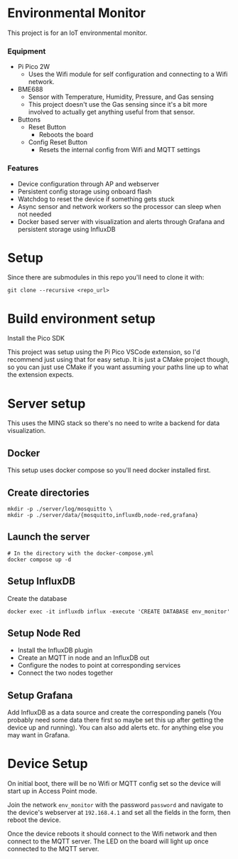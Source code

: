 # Environmental Monitor

This project is for an IoT environmental monitor. 

### Equipment

- Pi Pico 2W 
    - Uses the Wifi module for self configuration and connecting to a Wifi network.
- BME688
    - Sensor with Temperature, Humidity, Pressure, and Gas sensing
    - This project doesn't use the Gas sensing since it's a bit more involved to actually get anything useful from that sensor.
- Buttons
    - Reset Button
        - Reboots the board
    - Config Reset Button
        - Resets the internal config from Wifi and MQTT settings

### Features

- Device configuration through AP and webserver
- Persistent config storage using onboard flash
- Watchdog to reset the device if something gets stuck
- Async sensor and network workers so the processor can sleep when not needed
- Docker based server with visualization and alerts through Grafana and persistent storage using InfluxDB

# Setup

Since there are submodules in this repo you'll need to clone it with:

``` shell
git clone --recursive <repo_url>
```

# Build environment setup

Install the Pico SDK

This project was setup using the Pi Pico VSCode extension, so I'd recommend just using that for easy setup. It is just a CMake project though, so you can just use CMake if you want assuming your paths line up to what the extension expects.


# Server setup

This uses the MING stack so there's no need to write a backend for data visualization.

## Docker

This setup uses docker compose so you'll need docker installed first.

## Create directories
``` shell
mkdir -p ./server/log/mosquitto \
mkdir -p ./server/data/{mosquitto,influxdb,node-red,grafana}
```

## Launch the server
``` shell
# In the directory with the docker-compose.yml
docker compose up -d
```

## Setup InfluxDB

Create the database

``` shell
docker exec -it influxdb influx -execute 'CREATE DATABASE env_monitor'
```

## Setup Node Red

- Install the InfluxDB plugin
- Create an MQTT in node and an InfluxDB out
- Configure the nodes to point at corresponding services
- Connect the two nodes together


## Setup Grafana

Add InfluxDB as a data source and create the corresponding panels (You probably need some data there first so maybe set this up after getting the device up and running). You can also add alerts etc. for anything else you may want in Grafana.


# Device Setup

On initial boot, there will be no Wifi or MQTT config set so the device will start up in Access Point mode.

Join the network `env_monitor` with the password `password` and navigate to the device's webserver at `192.168.4.1` and set all the fields in the form, then reboot the device.

Once the device reboots it should connect to the Wifi network and then connect to the MQTT server. The LED on the board will light up once connected to the MQTT server.